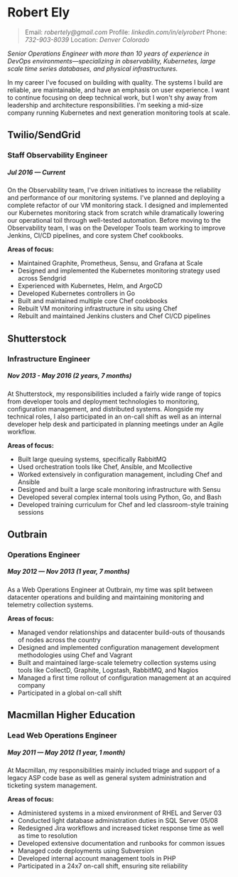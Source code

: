 # Robert Ely
> Email: _robertely@gmail.com_ Profile: _linkedin.com/in/elyrobert_ Phone: _732-903-8039_ Location: _Denver Colorado_

_Senior Operations Engineer with more than 10 years of experience in DevOps environments—specializing in observability, Kubernetes, large scale time series databases, and physical infrastructures._

In my career I've focused on building with quality. The systems I build are reliable, are maintainable, and have an emphasis on user experience.
I want to continue focusing on deep technical work, but I won't shy away from leadership and architecture responsibilities. I'm seeking a mid-size company running Kubernetes and next generation monitoring tools at scale.

## Twilio/SendGrid
### Staff Observability Engineer
##### Jul 2016 — Current
On the Observability team, I've driven initiatives to increase the reliability and performance of our monitoring systems. I've planned and deploying a complete refactor of our VM monitoring stack. I designed and implemented our Kubernetes monitoring stack from scratch while dramatically lowering our operational toil through well-tested automation. Before moving to the Observability team, I was on the Developer Tools team working to improve Jenkins, CI/CD pipelines, and core system Chef cookbooks.

**Areas of focus:**
* Maintained Graphite, Prometheus, Sensu, and Grafana at Scale
* Designed and implemented the Kubernetes monitoring strategy used across Sendgrid
* Experienced with Kubernetes, Helm, and ArgoCD
* Developed Kubernetes controllers in Go
* Built and maintained multiple core Chef cookbooks
* Rebuilt VM monitoring infrastructure in situ using Chef 
* Rebuilt and maintained Jenkins clusters and Chef CI/CD pipelines

## Shutterstock
### Infrastructure Engineer
##### Nov 2013 - May 2016 (2 years, 7 months)
At Shutterstock, my responsibilities included a fairly wide range of topics from developer tools and deployment technologies to monitoring, configuration management, and distributed systems. Alongside my technical roles, I also participated in an on-call shift as well as an internal developer help desk and participated in planning meetings under an Agile workflow.   

**Areas of focus:**
* Built large queuing systems, specifically RabbitMQ  
* Used orchestration tools like Chef, Ansible, and Mcollective  
* Worked extensively in configuration management, including Chef and Ansible  
* Designed and built a large scale monitoring infrastructure with Sensu
* Developed several complex internal tools using Python, Go, and Bash
* Developed training curriculum for Chef and led classroom-style training sessions

## Outbrain
### Operations Engineer
##### May 2012 — Nov 2013 (1 year, 7 months)
As a Web Operations Engineer at Outbrain, my time was split between datacenter operations and building and maintaining monitoring and telemetry collection systems.

**Areas of focus:**
* Managed vendor relationships and datacenter build-outs of thousands of nodes across the country  
* Designed and implemented configuration management development methodologies using Chef and Vagrant  
* Built and maintained large-scale telemetry collection systems using tools like CollectD, Graphite, Logstash, RabbitMQ, and Nagios
* Managed a first time rollout of configuration management at an acquired company
* Participated in a global on-call shift

## Macmillan Higher Education
### Lead Web Operations Engineer
##### May 2011 — May 2012 (1 year, 1 month)
At Macmillan, my responsibilities mainly included triage and support of a legacy ASP code base as well as general system administration and ticketing system management.

**Areas of focus:**
* Administered systems in a mixed environment of RHEL and Server 03
* Conducted light database administration duties in SQL Server 05/08  
* Redesigned Jira workflows and increased ticket response time as well as time to resolution
* Developed extensive documentation and runbooks for common issues
* Managed code deployments using Subversion
* Developed internal account management tools in PHP
* Participated in a 24x7 on-call shift, ensuring site reliability

